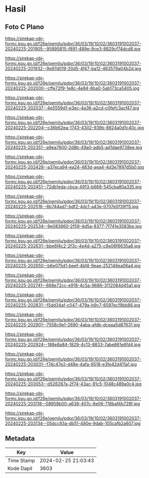 # Hasil

## Foto C Plano

https://sirekap-obj-formc.kpu.go.id/f26e/pemilu/pdpr/36/03/19/10/02/3603191002037-20240225-201905--95895815-f891-489e-9ce3-8829cf74dcd8.jpg

https://sirekap-obj-formc.kpu.go.id/f26e/pemilu/pdpr/36/03/19/10/02/3603191002037-20240225-201932--9e97d019-20d5-4f47-ba12-463579a04b2d.jpg

https://sirekap-obj-formc.kpu.go.id/f26e/pemilu/pdpr/36/03/19/10/02/3603191002037-20240225-202000--cffe72f9-1e8c-4e84-8ba0-5ab173ca5405.jpg

https://sirekap-obj-formc.kpu.go.id/f26e/pemilu/pdpr/36/03/19/10/02/3603191002037-20240225-202037--4e5559d1-e3ec-4a36-a2cd-c0fefc3acf47.jpg

https://sirekap-obj-formc.kpu.go.id/f26e/pemilu/pdpr/36/03/19/10/02/3603191002037-20240225-202204--c36b62ea-1743-4302-939b-8824a0d1c40c.jpg

https://sirekap-obj-formc.kpu.go.id/f26e/pemilu/pdpr/36/03/19/10/02/3603191002037-20240225-202351--a9ea7800-2d8b-49a0-adb5-ad1dae9738ee.jpg

https://sirekap-obj-formc.kpu.go.id/f26e/pemilu/pdpr/36/03/19/10/02/3603191002037-20240225-202428--a37eca94-ea24-483d-aea4-4d3e7897d5b0.jpg

https://sirekap-obj-formc.kpu.go.id/f26e/pemilu/pdpr/36/03/19/10/02/3603191002037-20240225-202451--72db1eda-cbca-4913-b668-545cba80a335.jpg

https://sirekap-obj-formc.kpu.go.id/f26e/pemilu/pdpr/36/03/19/10/02/3603191002037-20240225-202516--6b744ad7-bdf2-4dc1-a43e-0707e0f39f15.jpg

https://sirekap-obj-formc.kpu.go.id/f26e/pemilu/pdpr/36/03/19/10/02/3603191002037-20240225-202534--9e083660-2f59-4d5a-8377-7f741e3583be.jpg

https://sirekap-obj-formc.kpu.go.id/f26e/pemilu/pdpr/36/03/19/10/02/3603191002037-20240225-202631--bbe6f4c2-2f3c-4e4d-a275-c9e06f6635a6.jpg

https://sirekap-obj-formc.kpu.go.id/f26e/pemilu/pdpr/36/03/19/10/02/3603191002037-20240225-202650--b6e075d1-beef-4bf4-9eae-252146ea06a4.jpg

https://sirekap-obj-formc.kpu.go.id/f26e/pemilu/pdpr/36/03/19/10/02/3603191002037-20240225-202741--668e72cc-e918-4c5a-9686-3112084d45a1.jpg

https://sirekap-obj-formc.kpu.go.id/f26e/pemilu/pdpr/36/03/19/10/02/3603191002037-20240225-202831--f5dd34af-c047-479a-b9c7-6597ec19bb86.jpg

https://sirekap-obj-formc.kpu.go.id/f26e/pemilu/pdpr/36/03/19/10/02/3603191002037-20240225-202901--7558c9e1-2690-4aba-afdb-dceaa5d87631.jpg

https://sirekap-obj-formc.kpu.go.id/f26e/pemilu/pdpr/36/03/19/10/02/3603191002037-20240225-202924--188e8a84-1829-4c13-8833-7abe861e6fd4.jpg

https://sirekap-obj-formc.kpu.go.id/f26e/pemilu/pdpr/36/03/19/10/02/3603191002037-20240225-203031--f74c47e2-d48e-4afa-9518-e3fe42d411a1.jpg

https://sirekap-obj-formc.kpu.go.id/f26e/pemilu/pdpr/36/03/19/10/02/3603191002037-20240225-203053--d526287a-2f74-43ac-91c5-1048c489a0c4.jpg

https://sirekap-obj-formc.kpu.go.id/f26e/pemilu/pdpr/36/03/19/10/02/3603191002037-20240225-203118--08959b00-a638-407c-8e06-718baf4b728f.jpg

https://sirekap-obj-formc.kpu.go.id/f26e/pemilu/pdpr/36/03/19/10/02/3603191002037-20240225-203134--05dcc93a-db51-480e-9dab-105cafb2a607.jpg


## Metadata

| Key        | Value               |
| ---------- | ------------------- |
| Time Stamp | 2024-02-25 21:03:43 |
| Kode Dapil | 3603                |



